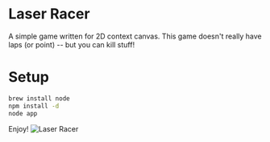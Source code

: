 # Laser Racer

A simple game written for 2D context canvas. This game doesn't really have laps (or point) -- but you can kill stuff!

# Setup

```bash
brew install node
npm install -d
node app
```

Enjoy!
![Laser Racer](https://raw.github.com/nhunzaker/html5-animation/master/laser_racer/screenshot.png)

